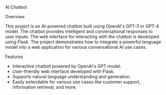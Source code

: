 
 AI Chatbot

 Overview

This project is an AI-powered chatbot built using OpenAI's GPT-3 or GPT-4 model. The chatbot provides intelligent and conversational responses to user inputs. The web interface for interacting with the chatbot is developed using Flask. The project demonstrates how to integrate a powerful language model into a web application for various conversational AI use cases.
  
 Features 

- Interactive chatbot powered by OpenAI's GPT model.
- User-friendly web interface developed with Flask.
- Supports natural language understanding and generation.
- Easily extendable for various use cases like customer support, information retrieval, and more.

